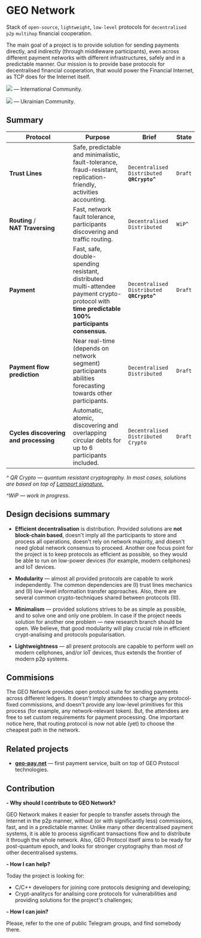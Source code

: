 # GEO Network
Stack of `open-source`, `lightweight`, `low-level` protocols for `decentralised` `p2p` `multihop` financial cooperation.

The main goal of a project is to provide solution for sending payments directly, and indirectly (through middleware participants), even across different payment networks with different infrastructures, safely and in a predictable manner.
Our mission is to provide base protocols for decentralised financial cooperation, that would power the Financial Internet, as TCP does for the Internet itself.

[<img src="https://camo.githubusercontent.com/aebd3cdcab53bdc6fbd1362bcc78a0812677c627/68747470733a2f2f706174726f6c617669612e6769746875622e696f2f74656c656772616d2d62616467652f666f6c6c6f772e706e67">](https://t.me/geopeopleeng) — International Community. 

[<img src="https://camo.githubusercontent.com/aebd3cdcab53bdc6fbd1362bcc78a0812677c627/68747470733a2f2f706174726f6c617669612e6769746875622e696f2f74656c656772616d2d62616467652f666f6c6c6f772e706e67">](http://t.me/geopeoplegroup) — Ukrainian Community.


## Summary
Protocol | Purpose | Brief| State
--- | --- | --- | ---
**Trust&nbsp;Lines** | Safe, predictable and minimalistic,  fault-tolerance, fraud-resistant, replication-friendly, activities accounting. |  `Decentralised` `Distributed` **`QRCrypto^`** | `Draft`
**Routing** / **NAT&nbsp;Traversing** | Fast, network fault tolerance, participants discovering and traffic routing. | `Decentralised` `Distributed` | `WiP^`
**Payment** | Fast, safe, double-spending resistant, distributed multi-attendee payment crypto-protocol with **time predictable 100% participants consensus.** | `Decentralised` `Distributed` **`QRCrypto^`** | `Draft`
**Payment&nbsp;flow prediction** | Near real-time (depends on network segment) participants abilities forecasting towards other participants. | `Decentralised` `Distributed` | `Draft`
**Cycles&nbsp;discovering and processing** | Automatic, atomic, discovering and overlapping circular debts for up to 6 participants included. | `Decentralised` `Distributed` `Crypto` | `Draft`
 
*^ QR Crypto — quantum resistant cryptography. In most cases, solutions are based on top of [Lamport signature.](https://en.wikipedia.org/wiki/Lamport_signature)*

*^WiP — work in progress*.


## Design decisions summary 
* **Efficient decentralisation** is distribution. Provided solutions are **not block-chain based**, doesn't imply all the participants to store and process all operations, doesn't rely on network majority, and doesn't need global network consensus to proceed. Another one focus point for the project is to keep protocols as efficient as possible, so they would be able to run on low-power devices (for example, modern cellphones) and IoT devices.

* **Modularity** — almost all provided protocols are capable to work independently. The common dependencies are (I) trust lines mechanics and (II) low-level information transfer approaches. Also, there are several common crypto-techniques shared between protocols (III).

* **Minimalism** — provided solutions strives to be as simple as possible, and to solve one and only one problem. In case if the project needs solution for another one problem — new research branch should be open. We believe, that good modularity will play crucial role in efficient crypt-analising and protocols popularisation. 

* **Lightweightness** — all present protocols are capable to perform well on modern cellphones, and/or IoT devices, thus extends the frontier of modern p2p systems.


## Commisions
The GEO Network provides open protocol suite for sending payments across different ledgers. It doesn't imply attendees to charge any protocol-fixed commissions, and doesn't provide any low-level primitives for this process (for example, any network-relevant token). But, the attendees are free to set custom requirements for payment processing. One important notice here, that routing protocol is now not able (yet) to choose the cheapest path in the network. 


## Related projects
* **[geo-pay.net](https://geo-pay.net)** — first payment service, built on top of GEO Protocol technologies.


## Contribution
**- Why should I contribute to GEO Network?**

GEO Network makes it easier for people to transfer assets through the Internet in the p2p manner, without (or with significantly less) commissions, fast, and in a predictable manner. Unlike many other decentralised payment systems, it is able to process significant transactions flow and to distribute it through the whole network. Also, GEO Protocol itself aims to be ready for post-quantum epoch, and looks for stronger cryptography than most of other decentralised systems.

**- How I can help?**

Today the project is looking for:
* C/C++ developers for joining core protocols designing and developing;
* Crypt-analitycs for analising core protocols for vulnerabilities and providing solutions for the project's challenges;


**- How I can join?**

Please, refer to the one of public Telegram groups, and find somebody there. 
